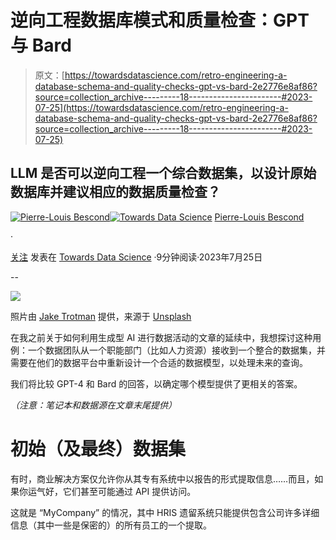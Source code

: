 # 逆向工程数据库模式和质量检查：GPT 与 Bard

> 原文：[https://towardsdatascience.com/retro-engineering-a-database-schema-and-quality-checks-gpt-vs-bard-2e2776e8af86?source=collection_archive---------18-----------------------#2023-07-25](https://towardsdatascience.com/retro-engineering-a-database-schema-and-quality-checks-gpt-vs-bard-2e2776e8af86?source=collection_archive---------18-----------------------#2023-07-25)

## LLM 是否可以逆向工程一个综合数据集，以设计原始数据库并建议相应的数据质量检查？

[](https://pl-bescond.medium.com/?source=post_page-----2e2776e8af86--------------------------------)[![Pierre-Louis Bescond](../Images/bb236055962b420fb3ab22088ab28f11.png)](https://pl-bescond.medium.com/?source=post_page-----2e2776e8af86--------------------------------)[](https://towardsdatascience.com/?source=post_page-----2e2776e8af86--------------------------------)[![Towards Data Science](../Images/a6ff2676ffcc0c7aad8aaf1d79379785.png)](https://towardsdatascience.com/?source=post_page-----2e2776e8af86--------------------------------) [Pierre-Louis Bescond](https://pl-bescond.medium.com/?source=post_page-----2e2776e8af86--------------------------------)

·

[关注](https://medium.com/m/signin?actionUrl=https%3A%2F%2Fmedium.com%2F_%2Fsubscribe%2Fuser%2F4ef7c1e10597&operation=register&redirect=https%3A%2F%2Ftowardsdatascience.com%2Fretro-engineering-a-database-schema-and-quality-checks-gpt-vs-bard-2e2776e8af86&user=Pierre-Louis+Bescond&userId=4ef7c1e10597&source=post_page-4ef7c1e10597----2e2776e8af86---------------------post_header-----------) 发表在 [Towards Data Science](https://towardsdatascience.com/?source=post_page-----2e2776e8af86--------------------------------) ·9分钟阅读·2023年7月25日[](https://medium.com/m/signin?actionUrl=https%3A%2F%2Fmedium.com%2F_%2Fvote%2Ftowards-data-science%2F2e2776e8af86&operation=register&redirect=https%3A%2F%2Ftowardsdatascience.com%2Fretro-engineering-a-database-schema-and-quality-checks-gpt-vs-bard-2e2776e8af86&user=Pierre-Louis+Bescond&userId=4ef7c1e10597&source=-----2e2776e8af86---------------------clap_footer-----------)

--

[](https://medium.com/m/signin?actionUrl=https%3A%2F%2Fmedium.com%2F_%2Fbookmark%2Fp%2F2e2776e8af86&operation=register&redirect=https%3A%2F%2Ftowardsdatascience.com%2Fretro-engineering-a-database-schema-and-quality-checks-gpt-vs-bard-2e2776e8af86&source=-----2e2776e8af86---------------------bookmark_footer-----------)![](../Images/9c745c0ff34a55794be637adf06abedc.png)

照片由 [Jake Trotman](https://unsplash.com/@jake_t?utm_source=unsplash&utm_medium=referral&utm_content=creditCopyText) 提供，来源于 [Unsplash](https://unsplash.com/wallpapers/design/pattern?utm_source=unsplash&utm_medium=referral&utm_content=creditCopyText)

在我之前关于如何利用生成型 AI 进行数据活动的文章的延续中，我想探讨这种用例：一个数据团队从一个职能部门（比如人力资源）接收到一个整合的数据集，并需要在他们的数据平台中重新设计一个合适的数据模型，以处理未来的查询。

我们将比较 GPT-4 和 Bard 的回答，以确定哪个模型提供了更相关的答案。

*（注意：笔记本和数据源在文章末尾提供）*

# 初始（及最终）数据集

有时，商业解决方案仅允许你从其专有系统中以报告的形式提取信息……而且，如果你运气好，它们甚至可能通过 API 提供访问。

这就是 “MyCompany” 的情况，其中 HRIS 遗留系统只能提供包含公司许多详细信息（其中一些是保密的）的所有员工的一个提取。
